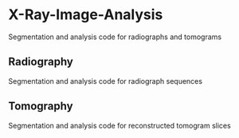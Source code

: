 # X-Ray-Image-Analysis

Segmentation and analysis code for radiographs and tomograms

## Radiography

Segmentation and analysis code for radiograph sequences

## Tomography

Segmentation and analysis code for reconstructed tomogram slices
